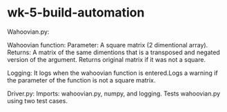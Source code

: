 # wk-5-build-automation

Wahoovian.py: 
  
Wahoovian function: 	Parameter: A square matrix (2 dimentional array).		Returns: A matrix of the same dimentions that is a transposed and negated version of the argument. Returns original matrix if it was not a square. 
	
Logging: It logs when the wahoovian function is entered.Logs a warning if the parameter of the function is not a square matrix.

Driver.py:
  Imports: wahoovian.py, numpy, and logging. Tests wahoovian.py using two test cases.
